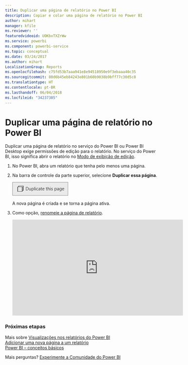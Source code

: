 ```yaml
---
title: Duplicar uma página de relatório no Power BI
description: Copiar e colar uma página de relatório no Power BI
author: mihart
manager: kfile
ms.reviewer: ''
featuredvideoid: UOKbxTXZrWw
ms.service: powerbi
ms.component: powerbi-service
ms.topic: conceptual
ms.date: 03/24/2017
ms.author: mihart
LocalizationGroup: Reports
ms.openlocfilehash: c75fd53b7aaa941e8e94518950e9f3ebaaa40c35
ms.sourcegitcommit: 80d6b45eb84243e801b60b9038b9bff77c30d5c8
ms.translationtype: HT
ms.contentlocale: pt-BR
ms.lasthandoff: 06/04/2018
ms.locfileid: "34237305"
---
```

# <a name="duplicate-a-report-page-in-power-bi"></a>Duplicar uma página de relatório no Power BI
Duplicar uma página de relatório no serviço do Power BI ou Power BI Desktop exige permissões de edição para o relatório. No serviço do Power BI, isso significa abrir o relatório no [Modo de exibição de edição](service-reading-view-and-editing-view.md). 


1. No Power BI, abra um relatório que tenha pelo menos uma página. 

2. Na barra de controle da parte superior, selecione **Duplicar essa página**.
   
   ![](media/power-bi-report-copy-paste-page/pbi_duplicate_new.png)
   
   A nova página é criada e se torna a página ativa.
3. Como opção, [renomeie a página de relatório](service-rename.md).
   
   <iframe width="560" height="315" src="https://www.youtube.com/embed/UOKbxTXZrWw?list=PL1N57mwBHtN0JFoKSR0n-tBkUJHeMP2cP" frameborder="0" allowfullscreen></iframe>

### <a name="next-steps"></a>Próximas etapas
Mais sobre [Visualizações nos relatórios do Power BI](power-bi-report-visualizations.md)    
[Adicionar uma nova página a um relatório](power-bi-report-add-page.md)    
[Power BI – conceitos básicos](service-basic-concepts.md)    

Mais perguntas? [Experimente a Comunidade do Power BI](http://community.powerbi.com/)


